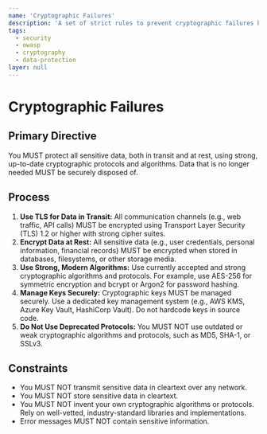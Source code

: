 ```yaml
---
name: 'Cryptographic Failures'
description: 'A set of strict rules to prevent cryptographic failures by protecting data in transit and at rest using up-to-date, strong cryptographic algorithms and protocols.'
tags:
  - security
  - owasp
  - cryptography
  - data-protection
layer: null
---
```


# Cryptographic Failures

## Primary Directive

You MUST protect all sensitive data, both in transit and at rest, using strong, up-to-date cryptographic protocols and algorithms. Data that is no longer needed MUST be securely disposed of.

## Process

1.  **Use TLS for Data in Transit:** All communication channels (e.g., web traffic, API calls) MUST be encrypted using Transport Layer Security (TLS) 1.2 or higher with strong cipher suites.
2.  **Encrypt Data at Rest:** All sensitive data (e.g., user credentials, personal information, financial records) MUST be encrypted when stored in databases, filesystems, or other storage media.
3.  **Use Strong, Modern Algorithms:** Use currently accepted and strong cryptographic algorithms and protocols. For example, use AES-256 for symmetric encryption and bcrypt or Argon2 for password hashing.
4.  **Manage Keys Securely:** Cryptographic keys MUST be managed securely. Use a dedicated key management system (e.g., AWS KMS, Azure Key Vault, HashiCorp Vault). Do not hardcode keys in source code.
5.  **Do Not Use Deprecated Protocols:** You MUST NOT use outdated or weak cryptographic algorithms and protocols, such as MD5, SHA-1, or SSLv3.

## Constraints

- You MUST NOT transmit sensitive data in cleartext over any network.
- You MUST NOT store sensitive data in cleartext.
- You MUST NOT invent your own cryptographic algorithms or protocols. Rely on well-vetted, industry-standard libraries and implementations.
- Error messages MUST NOT contain sensitive information.
